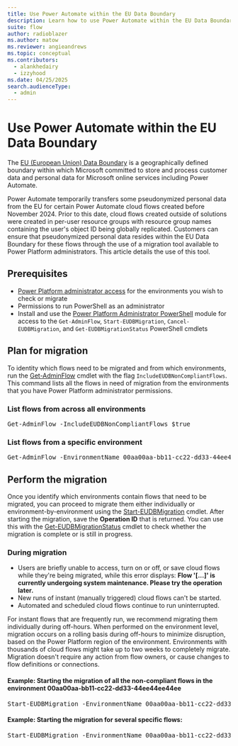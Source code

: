 ```yaml
---
title: Use Power Automate within the EU Data Boundary
description: Learn how to use Power Automate within the EU Data Boundary.
suite: flow
author: radioblazer
ms.author: matow
ms.reviewer: angieandrews
ms.topic: conceptual
ms.contributors:
  - alankhedairy
  - izzyhood
ms.date: 04/25/2025
search.audienceType: 
  - admin
---
```


# Use Power Automate within the EU Data Boundary

The [EU (European Union) Data Boundary](/privacy/eudb/eu-data-boundary-learn) is a geographically defined boundary within which Microsoft committed to store and process customer data and personal data for Microsoft online services including Power Automate.

Power Automate temporarily transfers some pseudonymized personal data from the EU for certain Power Automate cloud flows created before November 2024. Prior to this date, cloud flows created outside of solutions were created in per-user resource groups with resource group names containing the user's object ID being globally replicated. Customers can ensure that pseudonymized personal data resides within the EU Data Boundary for these flows through the use of a migration tool available to Power Platform administrators. This article details the use of this tool.

## Prerequisites

* [Power Platform administrator access](/power-platform/admin/use-service-admin-role-manage-tenant) for the environments you wish to check or migrate
* Permissions to run PowerShell as an administrator
* Install and use the [Power Platform Administrator PowerShell](/power-platform/admin/powerapps-powershell) module for access to the `Get-AdminFlow`, `Start-EUDBMigration`, `Cancel-EUDBMigration`, and `Get-EUDBMigrationStatus` PowerShell cmdlets

## Plan for migration

To identity which flows need to be migrated and from which environments, run the [Get-AdminFlow](/powershell/module/microsoft.powerapps.administration.powershell/get-adminflow) cmdlet with the flag `IncludeEUDBNonCompliantFlows`. This command lists all the flows in need of migration from the environments that you have Power Platform administrator permissions.

### List flows from across all environments

<pre>
Get-AdminFlow -IncludeEUDBNonCompliantFlows $true
</pre>

### List flows from a specific environment

<pre>
Get-AdminFlow -EnvironmentName 00aa00aa-bb11-cc22-dd33-44ee44ee44ee -IncludeEUDBNonCompliantFlows $true
</pre>

## Perform the migration

Once you identify which environments contain flows that need to be migrated, you can proceed to migrate them either individually or environment-by-environment using the [Start-EUDBMigration](/powershell/module/microsoft.powerapps.administration.powershell/start-eudbmigration) cmdlet. After starting the migration, save the **Operation ID** that is returned. You can use this with the [Get-EUDBMigrationStatus](/powershell/module/microsoft.powerapps.administration.powershell/get-eudbmigrationstatus) cmdlet to check whether the migration is complete or is still in progress.

### During migration

* Users are briefly unable to access, turn on or off, or save cloud flows while they're being migrated, while this error displays: **Flow '[...]' is currently undergoing system maintenance. Please try the operation later.**
* New runs of instant (manually triggered) cloud flows can't be started.
* Automated and scheduled cloud flows continue to run uninterrupted.

 For instant flows that are frequently run, we recommend migrating them individually during off-hours. When performed on the environment level, migration occurs on a rolling basis during off-hours to minimize disruption, based on the Power Platform region of the environment. Environments with thousands of cloud flows might take up to two weeks to completely migrate. Migration doesn't require any action from flow owners, or cause changes to flow definitions or connections.

#### Example: Starting the migration of all the non-compliant flows in the environment 00aa00aa-bb11-cc22-dd33-44ee44ee44ee

<pre>
Start-EUDBMigration -EnvironmentName 00aa00aa-bb11-cc22-dd33-44ee44ee44ee
</pre>

#### Example: Starting the migration for several specific flows:

<pre>
Start-EUDBMigration -EnvironmentName 00aa00aa-bb11-cc22-dd33-44ee44ee44ee -FlowNames 00001111-aaaa-2222-bbbb-3333cccc4444,11112222-bbbb-3333-cccc-4444dddd5555,22223333-cccc-4444-dddd-5555eeee6666
</pre>

